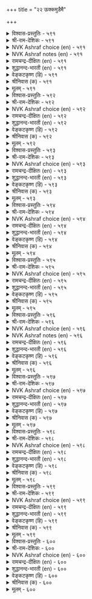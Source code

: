 +++
title = "२२ ऊक्कमुडैमै"

+++


<details><summary>विश्वास-प्रस्तुतिः - ५९१</summary>

उडैयर् ऎऩप्पडुवदु ऊक्कम् अह् तिल्लार्
उडैयदु उडैयरो मऱ्ऱु। ५९१
</details>

<details><summary>श्री-राम-देशिकः - ५९१</summary>

अधिकारः ६०. उत्साहसम्पत्तिः  
उत्साहहितो लोके सम्पन्न इति कथ्यते ।  
तदभावे भवेद्रिक्त इतरैः सहितोऽपि सः ॥ ५९१॥
</details>

<details><summary>NVK Ashraf choice (en) - ५९१</summary>

०५९१
What is one's own is one's vigour.
Without it what does one own?
(P.S. Sundaram)
</details>

<details><summary>NVK Ashraf notes (en) - ५९१</summary>

५९१. Compare with ५३ and ५९१ for similar style: "With a good wife, what is lacking? And when she is lacking, what is good?" – (P.S. Sundaram) and "What is one's own is one's vigour. Without it what does one own?" - (P.S. Sundaram)
</details>

<details><summary>रामचन्द्र-दीक्षितः (en) - ५९१</summary>

591\. uṭaiyar eṉappaṭuvatu ūkkam; aḵtu illār  
uṭaiyatu uṭaiyarō, maṟṟu?.

591\. One’s real possession is one’s exertion. If one does not have it, can one be said to really possess anything else?  
</details>

<details><summary>शुद्धानन्द-भारती (en) - ५९१</summary>

1\. உடைய ரெனப்படுவது ஊக்கம் அஃதில்லார்  
உடையது உடையரோ மற்று.  
To own is to own energy  
All others own but lethargy.        591  
</details>

<details><summary>वेङ्कटकृष्ण (हि) - ५९१</summary>

591
धनी कहाने योग्य है, यदि हो धन उत्साह ।  
उसके बिन यदि अन्य धन, हो तो क्या परवाह ॥
</details>

<details><summary>श्रीनिवास (क) - ५९१</summary>

591. सामर्थ्यवन्नु पडॆदवने उळ्ळवनु, अदिल्लदॆ बन्द सिरि बॆलॆयिल्लद्दु ऎनिसिकॊळ्ळुत्तदॆ.

</details>

<details><summary>मूलम् - ५९१</summary>

उडैयर् ऎऩप्पडुवदु ऊक्कम् अह् तिल्लार्
उडैयदु उडैयरो मऱ्ऱु। ५९१
</details>

<details><summary>विश्वास-प्रस्तुतिः - ५९२</summary>

उळ्ळम् उडैमै उडैमै पॊरुळुडैमै
निल्लादु नीङ्गि विडुम्। ५९२
</details>

<details><summary>श्री-राम-देशिकः - ५९२</summary>

उत्साहसदृशं वित्तं स्थिरं लोके न वर्तते ।  
धनमन्यत्क्रमाच्छीघ्रं ध्रुवं विलयमेष्यति ॥ ५९२॥
</details>

<details><summary>NVK Ashraf choice (en) - ५९२</summary>

०५९२
Real asset is the asset of a resolute mind.
Material assets stay not but flee. *
(P.S. Sundaram)
</details>

<details><summary>रामचन्द्र-दीक्षितः (en) - ५९२</summary>

592\. uḷḷam uṭaimai uṭaimai; poruḷ uṭaimai  
nillātu nīṅkiviṭum.

592\. Exertion alone is one’s wealth; inconstant material wealth will pass away.  
</details>

<details><summary>शुद्धानन्द-भारती (en) - ५९२</summary>

2\. உள்ளம் உடைமை உடைமை பொருளுடைமை  
நில்லாது நீங்கி விடும்.  
Psychic heart is wealth indeed  
Worldly wealth departs in speed.        592  
</details>

<details><summary>वेङ्कटकृष्ण (हि) - ५९२</summary>

592
एक स्वत्व उत्साह है, स्थायी स्वत्व ज़रूर ।  
अस्थायी रह अन्य धन, हो जायेंगे दूर ॥
</details>

<details><summary>श्रीनिवास (क) - ५९२</summary>

592. ऒब्बनिगॆ सामर्थ्य हॊन्दिरुवुदे (नॆलॆयाद) सॊत्तु, (मत्तुळिद) वस्तुगळु नॆलॆयागि निल्लदॆ नाशवागुत्तवॆ.

</details>

<details><summary>मूलम् - ५९२</summary>

उळ्ळम् उडैमै उडैमै पॊरुळुडैमै
निल्लादु नीङ्गि विडुम्। ५९२
</details>

<details><summary>विश्वास-प्रस्तुतिः - ५९३</summary>

क्कम् इऴन्देमॆऩ्ऱु अल्लावार् ऊक्कम्
ऒरुवन्दम् कैत्तुडै यार्। ५९३
</details>

<details><summary>श्री-राम-देशिकः - ५९३</summary>

नष्तायामपि सम्पत्तौ स तु खेदं न विन्दते ।  
उत्साहरूपसम्पत्त्या सदा यः सहितो भुवि ॥ ५९३॥
</details>

<details><summary>NVK Ashraf choice (en) - ५९३</summary>

०५९३
Those who have vigour will not lament saying:
"We have suffered loss".
(P.S. Sundaram), (N.V.K. Ashraf)
</details>

<details><summary>रामचन्द्र-दीक्षितः (en) - ५९३</summary>

593\. 'ākkam iḻantēm!' eṉṟu allāvār-ūkkam  
oruvantam kaittu uṭaiyār.

593\. Those who possess constant exertion will not grieve over the loss of their wealth.  
</details>

<details><summary>शुद्धानन्द-भारती (en) - ५९३</summary>

3\. ஆக்கம் இழந்தேமென்று அல்லாவார் ஊக்கம்  
ஒருவந்தம் கைத்துடை யார்.  
he strong in will do not complain  
The loss of worldly wealth and gain.        593  
</details>

<details><summary>वेङ्कटकृष्ण (हि) - ५९३</summary>

593
रहता जिनके हाथ में, उमंग का स्थिर वित्त ।  
‘वित्त गया’ कहते हुए, ना हों अधीर-चित्त ॥
</details>

<details><summary>श्रीनिवास (क) - ५९३</summary>

593. सामर्थ्यवन्नु दृढवागि तम्म कैयल्लुळ्ळवरु 'सिरियन्नु कळॆदुकॊण्डॆ' ऎन्दु व्यसनपडुवुदिल्ल.

</details>

<details><summary>मूलम् - ५९३</summary>

क्कम् इऴन्देमॆऩ्ऱु अल्लावार् ऊक्कम्
ऒरुवन्दम् कैत्तुडै यार्। ५९३
</details>

<details><summary>विश्वास-प्रस्तुतिः - ५९४</summary>

क्कम् अदर्विऩाय्च् चॆल्लुम् असैविला
ऊक्क मुडैया ऩुऴै। ५९४
</details>

<details><summary>श्री-राम-देशिकः - ५९४</summary>

अनाहूतापि लक्श्मीस्तं स्वयमन्विषय विन्दते ।  
यस्मिन्नकुण्ठितोत्साहो विद्यते सर्वदा नरे ॥ ५९४॥
</details>

<details><summary>NVK Ashraf choice (en) - ५९४</summary>

०५९४
To a man of unshaken vigour,
Wealth will ask and find its way.
(P.S. Sundaram)
</details>

<details><summary>रामचन्द्र-दीक्षितः (en) - ५९४</summary>

594\. ākkam atar viṉāyc cellum-acaivu ilā  
ūkkam uṭaiyāṉuḻai.

594\. Prosperity will discover a route to a person of undaunted will.  
</details>

<details><summary>शुद्धानन्द-भारती (en) - ५९४</summary>

4\. ஆக்கம் அதர்வினாய்ச் செல்லும் அசைவிலா  
ஊக்க் முடையா னுழை.  
Fortune enquires, enters with boom  
Where tireless strivers have their home.        594  
</details>

<details><summary>वेङ्कटकृष्ण (हि) - ५९४</summary>

594
जिस उत्साही पुरुष का, अचल रहे उत्साह ।  
वित्त चले उसके यहाँ, पूछ-ताछ कर राह ॥
</details>

<details><summary>श्रीनिवास (क) - ५९४</summary>

594. सोलद सामर्थ्यवन्नु उळ्ळवन बळिगॆ सिरिय ताने हादि केळिकॊण्डु होगि सेरुत्तदॆ.

</details>

<details><summary>मूलम् - ५९४</summary>

क्कम् अदर्विऩाय्च् चॆल्लुम् असैविला
ऊक्क मुडैया ऩुऴै। ५९४
</details>

<details><summary>विश्वास-प्रस्तुतिः - ५९५</summary>

वॆळ्ळत् तऩैय मलर्नीट्टम् मान्दर्दम्
उळ्ळत् तऩैयदु उयर्वु। ५९५
</details>

<details><summary>श्री-राम-देशिकः - ५९५</summary>

दैर्घ्यं प्रसूननालस्य नीरागाधनिबन्धनम् ।  
तथा जीवितवृद्धिश्र स्यादुत्साहनिबन्धना ॥ ५९५॥
</details>

<details><summary>NVK Ashraf choice (en) - ५९५</summary>

०५९५
Water level determines the lotus height.
A man's stature by the level of his mind.
(N.V.K. Ashraf)
</details>

<details><summary>रामचन्द्र-दीक्षितः (en) - ५९५</summary>

595\. ākkam atar viṉāyc cellum-acaivu ilā  
ūkkam uṭaiyāṉuḻai.

595\. The length of a watery plant is determined by the depth of the water. Likewise the greatness of a person is proportionate to the strength of his will power.
</details>

<details><summary>शुद्धानन्द-भारती (en) - ५९५</summary>

5\. வெள்ளத் தனைய மலர்நீட்டம் மாந்தர்தம்  
உள்ளத் தனையது உயர்வு.  
Water depth is lotus height  
Mental strength is men's merit.        595  
</details>

<details><summary>वेङ्कटकृष्ण (हि) - ५९५</summary>

595
जलज-नाल उतनी बड़ी, जितनी जल की थाह ।  
नर होता उतना बड़ा, जितना हो उत्साह ॥
</details>

<details><summary>श्रीनिवास (क) - ५९५</summary>

595. नीरिनल्लि बॆळॆयुव हूवुगळ काण्डगळ नीळवु, आ नीरिन आळक्कॆ अनुगुणवागिरुत्तदॆ; मनुष्यर हिरिमॆ अळवु कूड अवर
सामर्थ्यद आळक्कॆ अनुगुणवागिरुत्तदॆ.

</details>

<details><summary>मूलम् - ५९५</summary>

वॆळ्ळत् तऩैय मलर्नीट्टम् मान्दर्दम्
उळ्ळत् तऩैयदु उयर्वु। ५९५
</details>

<details><summary>विश्वास-प्रस्तुतिः - ५९६</summary>

उळ्ळुव तॆल्लाम् उयर्वुळ्ळल् मऱ्ऱतु
तळ्ळिऩुन् दळ्ळामै नीर्त्तु। ५९६
</details>

<details><summary>श्री-राम-देशिकः - ५९६</summary>

भूपेन चिन्त्यतां स्वीयमौन्नत्यं प्रति सर्वदा ।  
कार्यं भवतु वा मा वा श्लाघ्यते यत्नवान्नरै ॥ ५९६॥
</details>

<details><summary>NVK Ashraf choice (en) - ५९६</summary>

०५९६
Let all thy aims be high.
Failure then is as good as success. *
(P.S. Sundaram)
</details>

<details><summary>NVK Ashraf notes (en) - ५९६</summary>

५९६. Compare with ५४० for similar idea. "What is aimed is easy to achieve, if only the mind is set on what is aimed" – (N.V.K. Ashraf) and "What is sought will be got as desired if only the seeker is determined" - (N.V.K. Ashraf)
</details>

<details><summary>रामचन्द्र-दीक्षितः (en) - ५९६</summary>

596\. uḷḷuvatu ellām uyarvu uḷḷal! maṟṟu atu  
taḷḷiṉum, taḷḷāmai nīrttu.

596\. In all acts and deeds, let exertion be one’s ideal. Even if it were unattainable, its presence is enough.  
</details>

<details><summary>शुद्धानन्द-भारती (en) - ५९६</summary>

6\. உள்ளுவ தெல்லாம் உயர்வுள்ளல் மற்றது  
தள்ளினும் தள்ளாமை நீர்த்து.  
Let thoughts be always great and grand  
Though they fail their virtues stand.        596  
</details>

<details><summary>वेङ्कटकृष्ण (हि) - ५९६</summary>

596
जो विचार मन में उठें, सब हों उच्च विचार ।  
यद्यपि सिद्ध न उच्चता, विफल न वे सुविचार ॥
</details>

<details><summary>श्रीनिवास (क) - ५९६</summary>

596. (अरसनादवनु) आलोचिसुवागलॆल्ला हिरिमॆयन्ने कुरितु आलोचिसबेकु. हिरिमॆ कैगॊडदिद्दरू आ चिन्तनॆयिन्दले
कैगॊडिद सुख दॊरॆयुवुदु.

</details>

<details><summary>मूलम् - ५९६</summary>

उळ्ळुव तॆल्लाम् उयर्वुळ्ळल् मऱ्ऱतु
तळ्ळिऩुन् दळ्ळामै नीर्त्तु। ५९६
</details>

<details><summary>विश्वास-प्रस्तुतिः - ५९७</summary>

सिदैविडत्तु ऒल्गार् उरवोर् पुदैयम्बिऱ्
पट्टुप्पा टूऩ्ऱुङ् गळिऱु। ५९७
</details>

<details><summary>श्री-राम-देशिकः - ५९७</summary>

औन्नत्यं न विमुञ्चन्ति बाणविद्धा अपि द्विपाः ।  
तद्वदुत्साहवन्तोऽपि न विघ्नाद्विरमन्ति हि ॥ ५९७॥
</details>

<details><summary>NVK Ashraf choice (en) - ५९७</summary>

०५९७
An elephant pierced by arrows stands unperturbed.
The courageous relent not in adversities. *
(J. Narayanaswamy)
</details>

<details><summary>रामचन्द्र-दीक्षितः (en) - ५९७</summary>

597\. citaiviṭattu olkār, uravōr;-putai ampiṉ  
paṭṭup pāṭu ūṉṟum kaḷiṟu.

597\. The elephant stands undaunted despite piercing arrows; so too, a person of strong will, will not get discouraged even in a losing concern.  
</details>

<details><summary>शुद्धानन्द-भारती (en) - ५९७</summary>

7\. சிதைவிடத்து ஒல்கார் உரவோர் புதையம்பிற்  
பட்டுப்பா டூன்றும் களிறு.  
Elephants are firm when arrows hit  
Great minds keep fit ev'n in defeat.        597  
</details>

<details><summary>वेङ्कटकृष्ण (हि) - ५९७</summary>

597
दुर्गति में भी उद्यमी, होते नहीं अधीर ।  
घायल भी शर-राशि से, गज रहता है धीर ॥
</details>

<details><summary>श्रीनिवास (क) - ५९७</summary>

597. ऒडलन्नु पूदॆ अम्बुगळिन्द (मळॆगरॆदु) गायगॊळिसि अचेतनगॊळिसिदरू आनॆ तन्न धैर्यद निलुवन्नु ताळिकॊण्डे
इरुत्तदॆ; अदे रीति सामर्थ्यवुळ्ळवरु ऎल्ल कळॆदुकॊण्डरू अधीररागुवुदिल्ल.

</details>

<details><summary>मूलम् - ५९७</summary>

सिदैविडत्तु ऒल्गार् उरवोर् पुदैयम्बिऱ्
पट्टुप्पा टूऩ्ऱुङ् गळिऱु। ५९७
</details>

<details><summary>विश्वास-प्रस्तुतिः - ५९८</summary>

उळ्ळम् इलादवर् ऎय्दार् उलगत्तु
वळ्ळियम् ऎऩ्ऩुञ् जॆरुक्कु। ५९८
</details>

<details><summary>श्री-राम-देशिकः - ५९८</summary>

उत्साहवर्जितनृपा ᳚वयं दानागुणान्विताः'' ।  
इति मत्वा न वै दोषमाप्नुवन्ति कदापि ते ॥ ५९८॥
</details>

<details><summary>NVK Ashraf choice (en) - ५९८</summary>

०५९८
The poor in spirit can never attain the pride of being
The generous patrons of the world.
(Kasthuri Sreenivasan), (N.V.K. Ashraf)
</details>

<details><summary>रामचन्द्र-दीक्षितः (en) - ५९८</summary>

598\. uḷḷam ilātavar eytār-'ulakattu  
vaḷḷiyam' eṉṉum cerukku.

598\. A man of no strong will, cannot win the esteem of the world for his action.  
</details>

<details><summary>शुद्धानन्द-भारती (en) - ५९८</summary>

8\. உள்ளம் இலாதவர் எய்தார் உலகத்து  
வள்ளியம் என்னும் செருக்கு.  
Heartless persons cannot boast  
"We are liberal to our best".        598  
</details>

<details><summary>वेङ्कटकृष्ण (हि) - ५९८</summary>

598
‘हम तो हैं इस जगत में, दानी महा धुरीण’ ।  
कर सकते नहिं गर्व यों, जो हैं जोश-विहीन ॥
</details>

<details><summary>श्रीनिवास (क) - ५९८</summary>

598. मनस्सिनल्लि सामर्थ्यविल्लदवरु "ई लोकदल्लि नानु उदारि" ऎन्दु तम्मल्लि तावु हेळिकॊण्डु सन्तोषपडुव
भाग्य पडॆयलाररु.

</details>

<details><summary>मूलम् - ५९८</summary>

उळ्ळम् इलादवर् ऎय्दार् उलगत्तु
वळ्ळियम् ऎऩ्ऩुञ् जॆरुक्कु। ५९८
</details>

<details><summary>विश्वास-प्रस्तुतिः - ५९९</summary>

परियदु कूर्ङ्गोट्टदु आयिऩुम् याऩै
஦व्रुउम् पुलिदाक् कुऱिऩ्। ५९९
</details>

<details><summary>श्री-राम-देशिकः - ५९९</summary>

महाकायसमायुक्तः क्रूरदन्तसमन्वितः ।  
गजेऽपि व्याघ्रमालोक्य भीतः सद्यः पलायते ॥ ५९९॥
</details>

<details><summary>NVK Ashraf choice (en) - ५९९</summary>

०५९९
Though huge and sharp-tusked,
An elephant fears a tiger when attacked. *
(P.S. Sundaram)
</details>

<details><summary>रामचन्द्र-दीक्षितः (en) - ५९९</summary>

599\. pariyatu kūrṅ kōṭṭatu āyiṉum, yāṉai  
verūum, puli tākkuṟiṉ.

599\. Even the huge elephant with sharp tusks dreads the attacking tiger.  
</details>

<details><summary>शुद्धानन्द-भारती (en) - ५९९</summary>

9\. பரியது கூர்ங்கோட்டது ஆயினும் யானை  
வெரூஉம் புலிதாக் குறின்.  
Huge elephant sharp in tusk quails  
When tiger, less in form, assails.        599  
</details>

<details><summary>वेङ्कटकृष्ण (हि) - ५९९</summary>

599
यद्यपि विशालकाय है, तथा तेज़ हैं दांत ।  
डरता है गज बाघ से, होने पर आक्रांत ॥
</details>

<details><summary>श्रीनिवास (क) - ५९९</summary>

599. दॊड्ड शरीर, कूराद कॊम्बुगळु इद्दरू आनॆ, हुलियन्नु ऎदुरिसुवाग भयपडुत्तदॆ.

</details>

<details><summary>मूलम् - ५९९</summary>

परियदु कूर्ङ्गोट्टदु आयिऩुम् याऩै
஦व्रुउम् पुलिदाक् कुऱिऩ्। ५९९
</details>

<details><summary>विश्वास-प्रस्तुतिः - ६००</summary>

उरमॊरुवऱ्कु उळ्ळ वॆऱुक्कैअह् तिल्लार्
मरम्मक्क ळादले वेऱु। ६००
</details>

<details><summary>श्री-राम-देशिकः - ६००</summary>

नराणां बलमुत्साहः तद्विहीननरा द्रुमाः ।  
आकारेणैव ते वृक्षाः निष्फलाश्च निरर्थकाः ॥ ६००॥
</details>

<details><summary>NVK Ashraf choice (en) - ६००</summary>

०६००
Energy is a man's strength: the immobile are
Trees in human form. *
(P.S. Sundaram)
</details>

<details><summary>रामचन्द्र-दीक्षितः (en) - ६००</summary>

600\. uram oruvaṟku uḷḷa veṟukkai; aḵtu illār  
maram; makkaḷ ātalē vēṟu.

600\. One’s strength is one’s exertion. Without it persons are only trees in the form of men.  
</details>

<details><summary>शुद्धानन्द-भारती (en) - ६००</summary>

10\. உரமொருவற்கு உள்ள வெறுக்கை அஃதில்லார்  
மரம்மக்க ளாதலே வேறு.  
Mental courage is true manhood  
Lacking that man is like a wood        600  
</details>

<details><summary>वेङ्कटकृष्ण (हि) - ६००</summary>

600
सच्ची शक्ति मनुष्य की, है उत्साह अपार ।  
उसके बिन नर वृक्ष सम, केवल नर आकार ॥
</details>

<details><summary>श्रीनिवास (क) - ६००</summary>

600. ऒब्बनिगॆ सामर्थ्यवॆम्बुदु मानसिक सम्पत्तु; अदिल्लदवरु; अदिल्लदवरु मनुष्यर रूपदल्लिरुव मरगळे विना
बेरॆ अल्ल.
</details>

<details><summary>मूलम् - ६००</summary>

उरमॊरुवऱ्कु उळ्ळ वॆऱुक्कैअह् तिल्लार्
मरम्मक्क ळादले वेऱु। ६००
</details>

